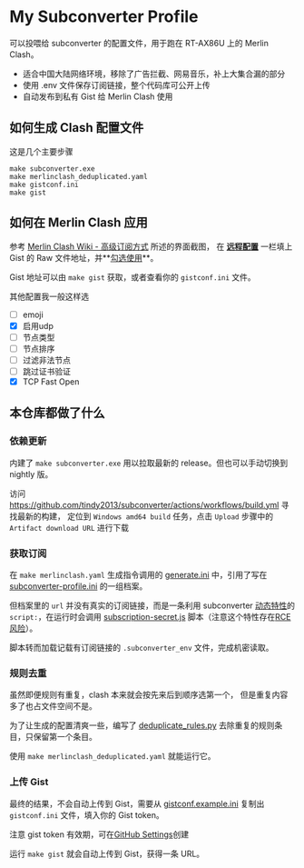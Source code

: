# My Subconverter Profile

可以投喂给 subconverter 的配置文件，用于跑在 RT-AX86U 上的 Merlin Clash。

- 适合中国大陆网络环境，移除了广告拦截、网易音乐，补上大集合漏的部分
- 使用 .env 文件保存订阅链接，整个代码库可公开上传
- 自动发布到私有 Gist 给 Merlin Clash 使用

## 如何生成 Clash 配置文件

这是几个主要步骤

```shell-session
make subconverter.exe
make merlinclash_deduplicated.yaml
make gistconf.ini
make gist
```

## 如何在 Merlin Clash 应用

参考 [Merlin Clash Wiki - 高级订阅方式](https://mcreadme.gitbook.io/mc/base/subscribe#gao-ji-ding-yue-fang-shi) 所述的界面截图，
在 **<ins>远程配置</ins>** 一栏填上 Gist 的 Raw 文件地址，并**<ins>勾选使用</ins>**。

Gist 地址可以由 `make gist` 获取，或者查看你的 `gistconf.ini` 文件。

其他配置我一般这样选

- [ ] emoji
- [x] 启用udp
- [ ] 节点类型
- [ ] 节点排序
- [ ] 过滤非法节点
- [ ] 跳过证书验证
- [x] TCP Fast Open

## 本仓库都做了什么

### 依赖更新

内建了 `make subconverter.exe` 用以拉取最新的 release。但也可以手动切换到 nightly 版。

访问 <https://github.com/tindy2013/subconverter/actions/workflows/build.yml> 寻找最新的构建，
定位到 `Windows amd64 build` 任务，点击 `Upload` 步骤中的 `Artifact download URL` 进行下载

### 获取订阅

在 `make merlinclash.yaml` 生成指令调用的 [generate.ini](generate.ini) 中，引用了写在 [subconverter-profile.ini](subconverter-profile.ini) 的一组档案。

但档案里的 `url` 并没有真实的订阅链接，而是一条利用 subconverter [动态特性]的 `script:`，在运行时会调用 [subscription-secret.js](subscription-secret.js) 脚本（注意这个特性存在[RCE风险]）。

脚本转而加载记载有订阅链接的 `.subconverter_env` 文件，完成机密读取。

[动态特性]: https://github.com/tindy2013/subconverter/blob/92f66bf5b58be5b3e605bb481db5f5ffd6b2aa78/src/generator/config/nodemanip.cpp#L56
[RCE风险]: https://rce.moe/2022/08/23/WMCTF-2022-WRITEUP#RCE

### 规则去重

虽然即便规则有重复，clash 本来就会按先来后到顺序选第一个，
但是重复内容多了也占文件空间不是。

为了让生成的配置清爽一些，编写了 [deduplicate_rules.py](scripts/deduplicate_rules.py) 去除重复的规则条目，只保留第一个条目。

使用 `make merlinclash_deduplicated.yaml` 就能运行它。

### 上传 Gist

最终的结果，不会自动上传到 Gist，需要从 [gistconf.example.ini](gistconf.example.ini) 复制出`gistconf.ini` 文件，填入你的 Gist token。

注意 gist token 有效期，可在[GitHub Settings](https://github.com/settings/tokens/new?scopes=gist&description=Subconverter)创建

运行 `make gist` 就会自动上传到 Gist，获得一条 URL。
